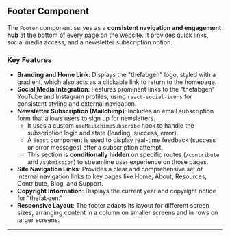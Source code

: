 ## Footer Component

The `Footer` component serves as a **consistent navigation and engagement hub** at the bottom of every page on the website. It provides quick links, social media access, and a newsletter subscription option.

### Key Features

* **Branding and Home Link**: Displays the "thefabgen" logo, styled with a gradient, which also acts as a clickable link to return to the homepage.
* **Social Media Integration**: Features prominent links to the "thefabgen" YouTube and Instagram profiles, using `react-social-icons` for consistent styling and external navigation.
* **Newsletter Subscription (Mailchimp)**: Includes an email subscription form that allows users to sign up for newsletters.
    * It uses a custom `useMailchimpSubscribe` hook to handle the subscription logic and state (loading, success, error).
    * A `Toast` component is used to display real-time feedback (success or error messages) after a subscription attempt.
    * This section is **conditionally hidden** on specific routes (`/contribute` and `/submission`) to streamline user experience on those pages.
* **Site Navigation Links**: Provides a clear and comprehensive set of internal navigation links to key pages like Home, About, Resources, Contribute, Blog, and Support.
* **Copyright Information**: Displays the current year and copyright notice for "thefabgen."
* **Responsive Layout**: The footer adapts its layout for different screen sizes, arranging content in a column on smaller screens and in rows on larger screens.

---